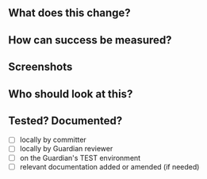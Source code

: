 ## What does this change?


## How can success be measured?


## Screenshots
<!--  If applicable, otherwise delete the header.
      i.e. this is a visible frontend change -->


## Who should look at this?
<!-- Reach the team with @guardian/digital-cms -->


## Tested? Documented?
- [ ] locally by committer
- [ ] locally by Guardian reviewer
- [ ] on the Guardian's TEST environment
- [ ] relevant documentation added or amended (if needed)
